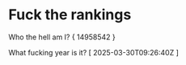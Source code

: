 # Fuck the rankings

Who the hell am I?
{ 14958542 }

What fucking year is it?
[ 2025-03-30T09:26:40Z ]
